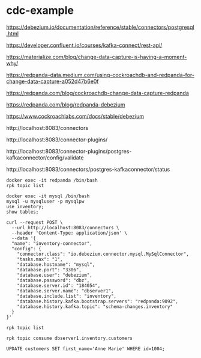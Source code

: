 # cdc-example

https://debezium.io/documentation/reference/stable/connectors/postgresql.html

https://developer.confluent.io/courses/kafka-connect/rest-api/

https://materialize.com/blog/change-data-capture-is-having-a-moment-why/

https://redpanda-data.medium.com/using-cockroachdb-and-redpanda-for-change-data-capture-a052d47b6e0f

https://redpanda.com/blog/cockroachdb-change-data-capture-redpanda

https://redpanda.com/blog/redpanda-debezium

https://www.cockroachlabs.com/docs/stable/debezium


http://localhost:8083/connectors

http://localhost:8083/connector-plugins/

http://localhost:8083/connector-plugins/postgres-kafkaconnector/config/validate

http://localhost:8083/connectors/postgres-kafkaconnector/status

```shell
docker exec -it redpanda /bin/bash
rpk topic list

docker exec -it mysql /bin/bash
mysql -u mysqluser -p mysqlpw
use inventory;
show tables;

curl --request POST \
  --url http://localhost:8083/connectors \
  --header 'Content-Type: application/json' \
  --data '{
  "name": "inventory-connector",
  "config": {
    "connector.class": "io.debezium.connector.mysql.MySqlConnector",
    "tasks.max": "1",
    "database.hostname": "mysql",
    "database.port": "3306",
    "database.user": "debezium",
    "database.password": "dbz",
    "database.server.id": "184054",
    "database.server.name": "dbserver1",
    "database.include.list": "inventory",
    "database.history.kafka.bootstrap.servers": "redpanda:9092",
    "database.history.kafka.topic": "schema-changes.inventory"
  }
}'

rpk topic list

rpk topic consume dbserver1.inventory.customers

UPDATE customers SET first_name='Anne Marie' WHERE id=1004;
```

